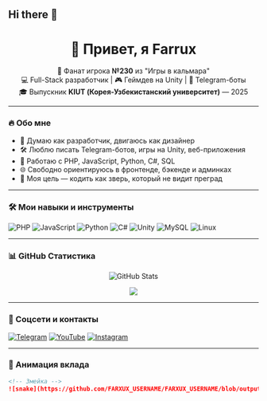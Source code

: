 ## Hi there 👋

<h1 align="center">🤖 Привет, я Farrux </h1>

<p align="center">
  🖤 Фанат игрока <strong>№230</strong> из "Игры в кальмара"<br>
  💻 Full-Stack разработчик | 🎮 Геймдев на Unity | 🤖 Telegram-боты<br>
  🎓 Выпускник <strong>KIUT (Корея-Узбекистанский университет)</strong> — 2025
</p>

---

### 🔥 Обо мне
- 🧠 Думаю как разработчик, двигаюсь как дизайнер  
- 🛠 Люблю писать Telegram-ботов, игры на Unity, веб-приложения  
- 📲 Работаю с PHP, JavaScript, Python, C#, SQL  
- 🌐 Свободно ориентируюсь в фронтенде, бэкенде и админках  
- 💬 Моя цель — кодить как зверь, который не видит преград  

---

### 🛠 Мои навыки и инструменты

![PHP](https://img.shields.io/badge/PHP-777BB4?style=for-the-badge&logo=php&logoColor=white)
![JavaScript](https://img.shields.io/badge/JavaScript-F7DF1E?style=for-the-badge&logo=javascript&logoColor=black)
![Python](https://img.shields.io/badge/Python-3776AB?style=for-the-badge&logo=python&logoColor=white)
![C#](https://img.shields.io/badge/C%23-239120?style=for-the-badge&logo=c-sharp&logoColor=white)
![Unity](https://img.shields.io/badge/Unity-000000?style=for-the-badge&logo=unity&logoColor=white)
![MySQL](https://img.shields.io/badge/MySQL-4479A1?style=for-the-badge&logo=mysql&logoColor=white)
![Linux](https://img.shields.io/badge/Linux-FCC624?style=for-the-badge&logo=linux&logoColor=black)

---

### 📊 GitHub Статистика

<p align="center">
  <img src="https://github-readme-stats.vercel.app/api?username=alibayev03&show_icons=true&theme=tokyonight" alt="GitHub Stats" />
</p>
<p align="center">
  <img src="https://github-readme-stats.vercel.app/api/top-langs/?username=alibayev03&layout=compact&theme=tokyonight" />
</p>

---

### 🔗 Соцсети и контакты

[![Telegram](https://img.shields.io/badge/Telegram-26A5E4?style=for-the-badge&logo=telegram&logoColor=white)](https://t.me/sadullaevich_f)
[![YouTube](https://img.shields.io/badge/Youtube-FF0000?style=for-the-badge&logo=youtube&logoColor=white)](https://www.youtube.com/@alibayev)
[![Instagram](https://img.shields.io/badge/Instagram-E4405F?style=for-the-badge&logo=instagram&logoColor=white)](https://www.instagram.com/sadullaevich_f/)

---

### 🐍 Анимация вклада
```markdown
<!-- Змейка -->
![snake](https://github.com/FARXUX_USERNAME/FARXUX_USERNAME/blob/output/github-contribution-grid-snake.svg)

